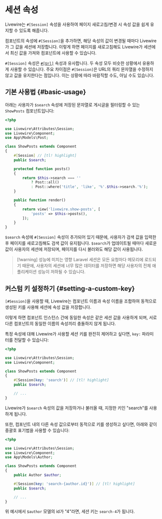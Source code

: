 # 세션 속성
Livewire는 `#[Session]` 속성을 사용하여 페이지 새로고침/변경 시 속성 값을 쉽게 유지할 수 있도록 해줍니다.

컴포넌트의 속성에 `#[Session]`을 추가하면, 해당 속성의 값이 변경될 때마다 Livewire가 그 값을 세션에 저장합니다. 이렇게 하면 페이지를 새로고침해도 Livewire가 세션에서 최신 값을 가져와 컴포넌트에 사용할 수 있습니다.

`#[Session]` 속성은 [`#[Url]`](/livewire/3.x/url) 속성과 유사합니다. 두 속성 모두 비슷한 상황에서 유용하게 사용할 수 있습니다. 주요 차이점은 `#[Session]`은 URL의 쿼리 문자열을 수정하지 않고 값을 유지한다는 점입니다. 이는 상황에 따라 바람직할 수도, 아닐 수도 있습니다.

## 기본 사용법 {#basic-usage}

아래는 사용자가 `$search` 속성에 저장된 문자열로 게시글을 필터링할 수 있는 `ShowPosts` 컴포넌트입니다:

```php
<?php

use Livewire\Attributes\Session;
use Livewire\Component;
use App\Models\Post;

class ShowPosts extends Component
{
    #[Session] // [tl! highlight]
    public $search;

    protected function posts()
    {
        return $this->search === ''
            ? Post::all()
            : Post::where('title', 'like', '%'.$this->search.'%');
    }

    public function render()
    {
        return view('livewire.show-posts', [
            'posts' => $this->posts(),
        ]);
    }
}
```

`$search` 속성에 `#[Session]` 속성이 추가되어 있기 때문에, 사용자가 검색 값을 입력한 후 페이지를 새로고침해도 검색 값이 유지됩니다. `$search`가 업데이트될 때마다 새로운 값이 사용자의 세션에 저장되며, 페이지를 다시 불러와도 해당 값이 사용됩니다.

> [!warning] 성능에 미치는 영향
> Laravel 세션은 모든 요청마다 메모리에 로드되기 때문에, 사용자의 세션에 너무 많은 데이터를 저장하면 해당 사용자의 전체 애플리케이션 성능이 저하될 수 있습니다.

## 커스텀 키 설정하기 {#setting-a-custom-key}

`[#Session]`을 사용할 때, Livewire는 컴포넌트 이름과 속성 이름을 조합하여 동적으로 생성된 키를 사용해 세션에 속성 값을 저장합니다.

이렇게 하면 컴포넌트 인스턴스 간에 동일한 속성은 같은 세션 값을 사용하게 되며, 서로 다른 컴포넌트의 동일한 이름의 속성끼리 충돌하지 않게 됩니다.

특정 속성에 대해 Livewire가 사용할 세션 키를 완전히 제어하고 싶다면, `key:` 파라미터를 전달할 수 있습니다:

```php
<?php

use Livewire\Attributes\Session;
use Livewire\Component;

class ShowPosts extends Component
{
    #[Session(key: 'search')] // [tl! highlight]
    public $search;

    // ...
}
```

Livewire가 `$search` 속성의 값을 저장하거나 불러올 때, 지정한 키인 "search"를 사용하게 됩니다.

또한, 컴포넌트 내의 다른 속성 값으로부터 동적으로 키를 생성하고 싶다면, 아래와 같이 중괄호 표기법을 사용할 수 있습니다:

```php
<?php

use Livewire\Attributes\Session;
use Livewire\Component;
use App\Models\Author;

class ShowPosts extends Component
{
    public Author $author;

    #[Session(key: 'search-{author.id}')] // [tl! highlight]
    public $search;

    // ...
}
```

위 예시에서 `$author` 모델의 id가 "4"라면, 세션 키는 `search-4`가 됩니다.
